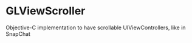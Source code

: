 GLViewScroller
==============

Objective-C implementation to have scrollable UIViewControllers, like in SnapChat
